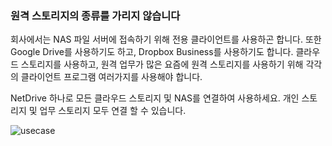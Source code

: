 ### 원격 스토리지의 종류를 가리지 않습니다

회사에서는 NAS 파일 서버에 접속하기 위해 전용 클라이언트를 사용하곤 합니다. 또한 Google Drive를 사용하기도 하고, Dropbox Business를 사용하기도 합니다.
클라우드 스토리지를 사용하고, 원격 업무가 많은 요즘에 원격 스토리지를 사용하기 위해 각각의 클라이언트 프로그램 여러가지를 사용해야 합니다.

NetDrive 하나로 모든 클라우드 스토리지 및 NAS를 연결하여 사용하세요.
개인 스토리지 및 업무 스토리지 모두 연결 할 수 있습니다.

 
![usecase](https://raw.githubusercontent.com/bdrive/help/master/support_content/en/usecase/usecase3/Picture1.png)